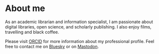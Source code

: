 # About me

As an academic librarian and information specialist, I am passionate about digital libraries, open science, and scholarly publishing. I also enjoy films, travelling and black coffee.

Please visit [ORCID](https://orcid.org/0000-0001-8524-5987) for more information about my professional profile.
Feel free to contact me on [Bluesky](https://bsky.app/profile/thomasgerdes.de) or on [Mastodon](https://openbiblio.social/@ThomasGerdes).

<!--
**thomasgerdes/thomasgerdes** is a ✨ _special_ ✨ repository because its `README.md` (this file) appears on your GitHub profile.

Here are some ideas to get you started:

- 🔭 I’m currently working on ...
- 🌱 I’m currently learning ...
- 👯 I’m looking to collaborate on ...
- 🤔 I’m looking for help with ...
- 💬 Ask me about ...
- 📫 How to reach me: ...
- 😄 Pronouns: ...
- ⚡ Fun fact: ...
-->
